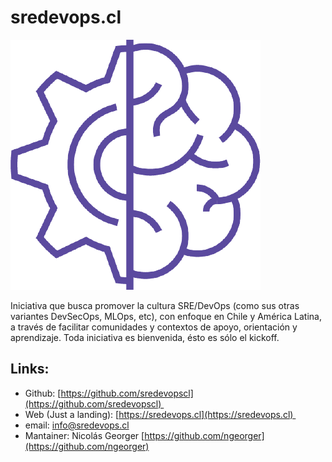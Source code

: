 # sredevops.cl

![sredevops.cl](logo.png)

Iniciativa que busca promover la cultura SRE/DevOps (como sus otras variantes DevSecOps, MLOps, etc), con enfoque en Chile y América Latina, a través de facilitar comunidades y contextos de apoyo, orientación y aprendizaje. Toda iniciativa es bienvenida, ésto es sólo el kickoff.

## Links:

-   Github: [https://github.com/sredevopscl](https://github.com/sredevopscl) 
-   Web (Just a landing): [https://sredevops.cl](https://sredevops.cl) 
-   email: info@sredevops.cl 
-   Mantainer:
    Nicolás Georger [https://github.com/ngeorger](https://github.com/ngeorger)

